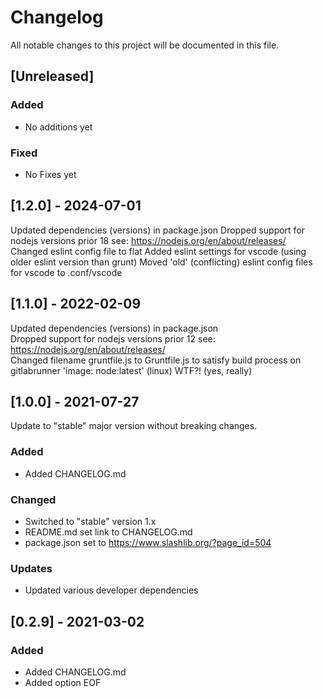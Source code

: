 # Changelog

All notable changes to this project will be documented in this file.

## [Unreleased]

### Added

- No additions yet

### Fixed

- No Fixes yet

## [1.2.0] - 2024-07-01

Updated dependencies (versions) in package.json
Dropped support for nodejs versions prior 18 see: https://nodejs.org/en/about/releases/
Changed eslint config file to flat
Added eslint settings for vscode (using older eslint version than grunt)
Moved 'old' (conflicting) eslint config files for vscode to .conf/vscode

## [1.1.0] - 2022-02-09

Updated dependencies (versions) in package.json  
Dropped support for nodejs versions prior 12 see: https://nodejs.org/en/about/releases/  
Changed filename gruntfile.js to Gruntfile.js to satisfy build process on gitlabrunner 'image: node:latest' (linux) WTF?! (yes, really)

## [1.0.0] - 2021-07-27

Update to "stable" major version without breaking changes.

### Added
- Added CHANGELOG.md

### Changed
- Switched to "stable" version 1.x
- README.md set link to CHANGELOG.md
- package.json set to https://www.slashlib.org/?page_id=504

### Updates
- Updated various developer dependencies

## [0.2.9] - 2021-03-02

### Added

- Added CHANGELOG.md
- Added option EOF
